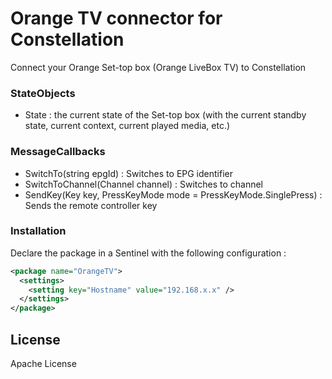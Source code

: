 # Orange TV connector for Constellation

Connect your Orange Set-top box (Orange LiveBox TV) to Constellation

### StateObjects
  - State : the current state of the Set-top box (with the current standby state, current context, current played media, etc.)

### MessageCallbacks
  - SwitchTo(string epgId) : Switches to EPG identifier
  - SwitchToChannel(Channel channel) : Switches to channel
  - SendKey(Key key, PressKeyMode mode = PressKeyMode.SinglePress) : Sends the remote controller key

### Installation

Declare the package in a Sentinel with the following configuration :
```xml
<package name="OrangeTV">
  <settings>
    <setting key="Hostname" value="192.168.x.x" />
  </settings>
</package>
```

License
----

Apache License